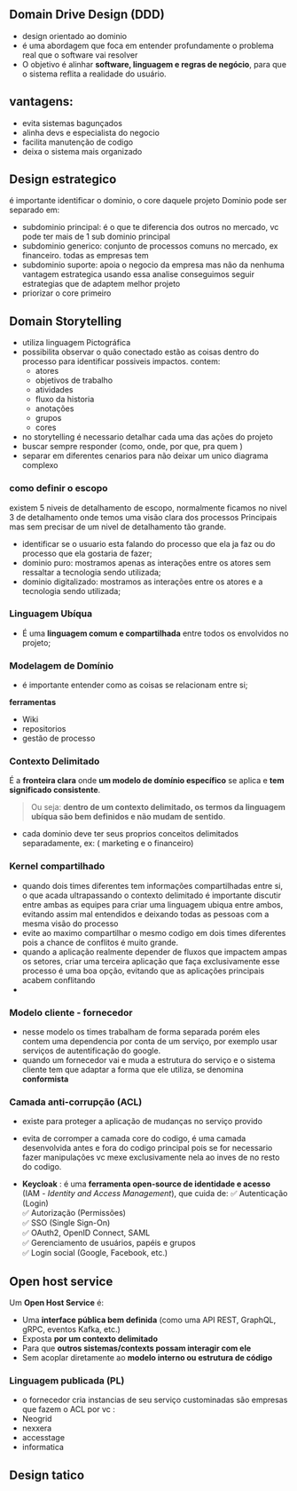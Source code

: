 ## Domain Drive Design (DDD)
- design orientado ao dominio
- é uma abordagem que foca em entender profundamente o problema real que o software vai resolver 
- O objetivo é alinhar **software, linguagem e regras de negócio**, para que o sistema reflita a realidade do usuário.

## vantagens:
 - evita sistemas bagunçados
 - alinha devs e especialista do negocio
 - facilita manutenção de codigo
 - deixa o sistema mais organizado

## Design estrategico
é importante identificar o dominio, o core daquele projeto
Dominio pode ser separado em:
- subdominio principal: é o que te diferencia dos outros no mercado, vc pode ter mais de 1 sub dominio principal
- subdominio generico: conjunto de processos comuns no mercado, ex financeiro. todas as empresas tem
- subdominio suporte: apoia o negocio da empresa mas não da nenhuma vantagem estrategica
usando essa analise conseguimos seguir estrategias que de adaptem melhor projeto
- priorizar o core primeiro 

## Domain Storytelling
- utiliza linguagem Pictográfica
- possibilita observar o quão conectado estão as coisas dentro do processo para identificar possiveis impactos.
contem:
	- atores
	- objetivos de trabalho
	- atividades 
	- fluxo da historia
	- anotações
	- grupos
	- cores
- no storytelling é necessario detalhar cada uma das ações do projeto
- buscar sempre responder (como, onde, por que, pra quem )
- separar em diferentes cenarios para não deixar um unico diagrama complexo

### como definir o escopo
existem 5 niveis de detalhamento de escopo, normalmente ficamos no nivel 3 de detalhamento onde temos uma visão clara dos processos Principais mas sem precisar de um nivel de detalhamento tão grande.

- identificar se o usuario esta falando do processo que ela ja faz ou do processo que ela gostaria de fazer; 
- dominio puro: mostramos apenas as interações entre os atores sem ressaltar a tecnologia sendo utilizada;
- dominio digitalizado: mostramos as interações entre os atores e a tecnologia sendo utilizada;

### Linguagem Ubíqua
- É uma **linguagem comum e compartilhada** entre todos os envolvidos no projeto;
###  Modelagem de Domínio
- é importante entender como as coisas se relacionam entre si;

**ferramentas**
- Wiki
- repositorios
- gestão de processo

### Contexto Delimitado
É a **fronteira clara** onde **um modelo de domínio específico** se aplica e **tem significado consistente**.
> Ou seja: **dentro de um contexto delimitado, os termos da linguagem ubíqua são bem definidos e não mudam de sentido**.

- cada dominio deve ter seus proprios conceitos delimitados separadamente, ex: ( marketing e o financeiro)

### Kernel compartilhado
- quando dois times diferentes tem informações compartilhadas entre si, o que acada ultrapassando o contexto delimitado é importante discutir entre ambas as equipes para criar uma linguagem ubiqua entre ambos, evitando assim mal entendidos e deixando todas as pessoas com a mesma visão do processo
- evite ao maximo compartilhar o mesmo codigo em dois times diferentes pois a chance de conflitos é muito grande.
- quando a aplicação realmente depender de fluxos que impactem ampas os setores, criar uma terceira aplicação que faça exclusivamente esse processo é uma boa opção, evitando que as aplicações principais acabem conflitando
-  
### Modelo cliente - fornecedor
- nesse modelo os times trabalham de forma separada porém eles contem uma dependencia por conta de um serviço, por exemplo usar serviços de autentificação do google.
- quando um fornecedor vai e muda a estrutura do serviço e o sistema cliente tem que adaptar a forma que ele utiliza, se denomina **conformista**

### Camada anti-corrupção (ACL)
- existe para proteger a aplicação de mudanças no serviço provido
- evita de corromper a camada core do codigo, é uma camada desenvolvida antes e fora do codigo principal pois se for necessario fazer manipulações vc mexe exclusivamente nela ao inves de no resto do codigo.

- **Keycloak** :  é uma **ferramenta open-source de identidade e acesso** (IAM - _Identity and Access Management_), que cuida de:
✅ Autenticação (Login)  
✅ Autorização (Permissões)  
✅ SSO (Single Sign-On)  
✅ OAuth2, OpenID Connect, SAML  
✅ Gerenciamento de usuários, papéis e grupos  
✅ Login social (Google, Facebook, etc.)

##	Open host service
Um **Open Host Service** é:
-   Uma **interface pública bem definida** (como uma API REST, GraphQL, gRPC, eventos Kafka, etc.)  
-  Exposta **por um contexto delimitado**
-   Para que **outros sistemas/contexts possam interagir com ele**
-   Sem acoplar diretamente ao **modelo interno ou estrutura de código**

### Linguagem publicada (PL)
- o fornecedor cria instancias de seu serviço custominadas
são empresas que fazem o ACL por vc : 
- Neogrid
- nexxera
- accesstage
- informatica

## Design tatico

<!--stackedit_data:
eyJoaXN0b3J5IjpbMTEwNjI0OTQ2OCw3MjMxNzI3ODAsLTcwOT
AxODY4Myw1MjA4Njk4OSwtMTc4NDUzMDExNiwxNDI4Njk0ODA1
LDIwODgwMzM5NDgsMTYzMjM3MDI5NSwxNzk0OTc3NzAwLC03Mj
U1ODcyNjIsMTg5NzAyMzk1NCwtODAxNjc5Mjg3LC0xMzUzNDA4
MjA1LDIwODc0NDI1OTgsLTE0MzE0MjU1MjAsMjA4NzQ0MjU5OC
wxMzgxMzcwODUyLC0yNTg2NTQyOTYsMjEyMjY5NjYyNCwtMTc2
OTM3MTcxNF19
-->